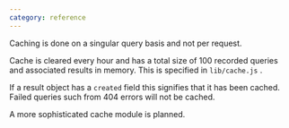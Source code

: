 ```yaml
---
category: reference
---
```


Caching is done on a singular query basis and not per request.

Cache is cleared every hour and has a total size of 100 recorded queries and 
associated results in memory. This is specified in `lib/cache.js` .

If a result object has a `created` field this signifies that it has been cached.
Failed queries such from 404 errors will not be cached.

A more sophisticated cache module is planned.